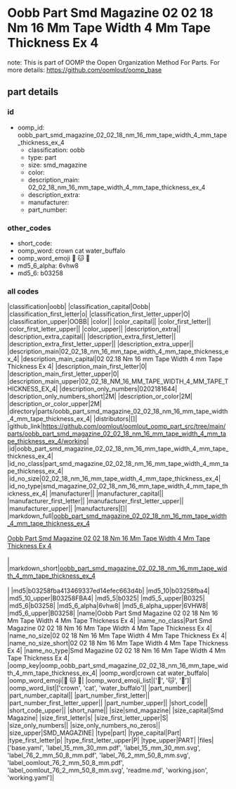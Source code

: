 # Oobb Part Smd Magazine 02 02 18 Nm 16 Mm Tape Width 4 Mm Tape Thickness Ex 4  

note: This is part of OOMP the Oopen Organization Method For Parts. For more details: https://github.com/oomlout/oomp_base

##  part details





### id
* oomp_id: oobb_part_smd_magazine_02_02_18_nm_16_mm_tape_width_4_mm_tape_thickness_ex_4
  * classification: oobb
  * type: part
  * size: smd_magazine
  * color: 
  * description_main: 02_02_18_nm_16_mm_tape_width_4_mm_tape_thickness_ex_4
  * description_extra: 
  * manufacturer: 
  * part_number: 

### other_codes
* short_code: 
* oomp_word: crown cat water_buffalo
* oomp_word_emoji :crown: :cat: :water_buffalo:
* md5_6_alpha: 6vhw8
* md5_6: b03258

### all codes 
|classification|oobb|
|classification_capital|Oobb|
|classification_first_letter|o|
|classification_first_letter_upper|O|
|classification_upper|OOBB|
|color||
|color_capital||
|color_first_letter||
|color_first_letter_upper||
|color_upper||
|description_extra||
|description_extra_capital||
|description_extra_first_letter||
|description_extra_first_letter_upper||
|description_extra_upper||
|description_main|02_02_18_nm_16_mm_tape_width_4_mm_tape_thickness_ex_4|
|description_main_capital|02 02.18 Nm 16 mm Tape Width 4 mm Tape Thickness Ex 4|
|description_main_first_letter|0|
|description_main_first_letter_upper|0|
|description_main_upper|02_02_18_NM_16_MM_TAPE_WIDTH_4_MM_TAPE_THICKNESS_EX_4|
|description_only_numbers|0202181644|
|description_only_numbers_short|2M|
|description_or_color|2M|
|description_or_color_upper|2M|
|directory|parts/oobb_part_smd_magazine_02_02_18_nm_16_mm_tape_width_4_mm_tape_thickness_ex_4|
|distributors|[]|
|github_link|https://github.com/oomlout/oomlout_oomp_part_src/tree/main/parts/oobb_part_smd_magazine_02_02_18_nm_16_mm_tape_width_4_mm_tape_thickness_ex_4/working|
|id|oobb_part_smd_magazine_02_02_18_nm_16_mm_tape_width_4_mm_tape_thickness_ex_4|
|id_no_class|part_smd_magazine_02_02_18_nm_16_mm_tape_width_4_mm_tape_thickness_ex_4|
|id_no_size|02_02_18_nm_16_mm_tape_width_4_mm_tape_thickness_ex_4|
|id_no_type|smd_magazine_02_02_18_nm_16_mm_tape_width_4_mm_tape_thickness_ex_4|
|manufacturer||
|manufacturer_capital||
|manufacturer_first_letter||
|manufacturer_first_letter_upper||
|manufacturer_upper||
|manufacturers|[]|
|markdown_full|[oobb_part_smd_magazine_02_02_18_nm_16_mm_tape_width_4_mm_tape_thickness_ex_4](https://github.com/oomlout/oomlout_oomp_part_src/tree/main/parts/oobb_part_smd_magazine_02_02_18_nm_16_mm_tape_width_4_mm_tape_thickness_ex_4/working)<br>[](https://github.com/oomlout/oomlout_oomp_part_src/tree/main/parts/oobb_part_smd_magazine_02_02_18_nm_16_mm_tape_width_4_mm_tape_thickness_ex_4/working)<br>[Oobb Part Smd Magazine 02 02 18 Nm 16 Mm Tape Width 4 Mm Tape Thickness Ex 4](https://github.com/oomlout/oomlout_oomp_part_src/tree/main/parts/oobb_part_smd_magazine_02_02_18_nm_16_mm_tape_width_4_mm_tape_thickness_ex_4/working)<br><br>|
|markdown_short|[oobb_part_smd_magazine_02_02_18_nm_16_mm_tape_width_4_mm_tape_thickness_ex_4](https://github.com/oomlout/oomlout_oomp_part_src/tree/main/parts/oobb_part_smd_magazine_02_02_18_nm_16_mm_tape_width_4_mm_tape_thickness_ex_4/working)<br><br>|
|md5|b03258fba413469337ed14efec663d4b|
|md5_10|b03258fba4|
|md5_10_upper|B03258FBA4|
|md5_5|b0325|
|md5_5_upper|B0325|
|md5_6|b03258|
|md5_6_alpha|6vhw8|
|md5_6_alpha_upper|6VHW8|
|md5_6_upper|B03258|
|name|Oobb Part Smd Magazine 02 02 18 Nm 16 Mm Tape Width 4 Mm Tape Thickness Ex 4|
|name_no_class|Part Smd Magazine 02 02 18 Nm 16 Mm Tape Width 4 Mm Tape Thickness Ex 4|
|name_no_size|02 02 18 Nm 16 Mm Tape Width 4 Mm Tape Thickness Ex 4|
|name_no_size_short|02 02 18 Nm 16 Mm Tape Width 4 Mm Tape Thickness Ex 4|
|name_no_type|Smd Magazine 02 02 18 Nm 16 Mm Tape Width 4 Mm Tape Thickness Ex 4|
|oomp_key|oomp_oobb_part_smd_magazine_02_02_18_nm_16_mm_tape_width_4_mm_tape_thickness_ex_4|
|oomp_word|crown cat water_buffalo|
|oomp_word_emoji|:crown: :cat: :water_buffalo:|
|oomp_word_emoji_list|[':crown:', ':cat:', ':water_buffalo:']|
|oomp_word_list|['crown', 'cat', 'water_buffalo']|
|part_number||
|part_number_capital||
|part_number_first_letter||
|part_number_first_letter_upper||
|part_number_upper||
|short_code||
|short_code_upper||
|short_name||
|size|smd_magazine|
|size_capital|Smd Magazine|
|size_first_letter|s|
|size_first_letter_upper|S|
|size_only_numbers||
|size_only_numbers_no_zeros||
|size_upper|SMD_MAGAZINE|
|type|part|
|type_capital|Part|
|type_first_letter|p|
|type_first_letter_upper|P|
|type_upper|PART|
|files|['base.yaml', 'label_15_mm_30_mm.pdf', 'label_15_mm_30_mm.svg', 'label_76_2_mm_50_8_mm.pdf', 'label_76_2_mm_50_8_mm.svg', 'label_oomlout_76_2_mm_50_8_mm.pdf', 'label_oomlout_76_2_mm_50_8_mm.svg', 'readme.md', 'working.json', 'working.yaml']|
